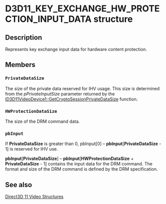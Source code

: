 # D3D11_KEY_EXCHANGE_HW_PROTECTION_INPUT_DATA structure

## Description

Represents key exchange input data for hardware content protection.

## Members

### `PrivateDataSize`

The size of the private data reserved for IHV usage. This size is determined from the *pPrivateInputSize* parameter returned by the [ID3D11VideoDevice1::GetCryptoSessionPrivateDataSize](https://learn.microsoft.com/windows/desktop/api/d3d11_1/nf-d3d11_1-id3d11videodevice1-getcryptosessionprivatedatasize) function.

### `HWProtectionDataSize`

The size of the DRM command data.

### `pbInput`

If **PrivateDataSize** is greater than 0, pbInput[0] – **pbInput**[**PrivateDataSize** - 1] is reserved for IHV use.

**pbInput**[**PrivateDataSize**] – **pbInput**[**HWProtectionDataSize** + **PrivateDataSize** - 1] contains the input data for the DRM command. The format and size of the DRM command is defined by the DRM specification.

## See also

[Direct3D 11 Video Structures](https://learn.microsoft.com/windows/desktop/medfound/direct3d-11-video-structures)